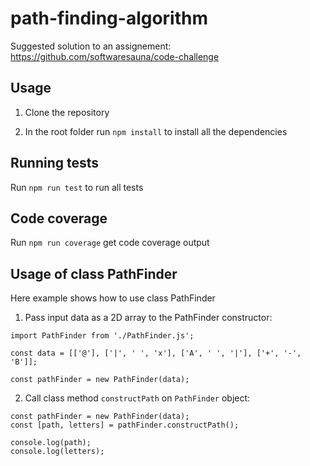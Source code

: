 # path-finding-algorithm

Suggested solution to an assignement: https://github.com/softwaresauna/code-challenge 

## Usage

1. Clone the repository

2. In the root folder run `npm install` to install all the dependencies

## Running tests

Run `npm run test` to run all tests

## Code coverage

Run `npm run coverage` get code coverage output

## Usage of class PathFinder

Here example shows how to use class PathFinder

1. Pass input data as a 2D array to the PathFinder constructor:

```
import PathFinder from './PathFinder.js';

const data = [['@'], ['|', ' ', 'x'], ['A', ' ', '|'], ['+', '-', 'B']];

const pathFinder = new PathFinder(data);
```

2. Call class method `constructPath` on `PathFinder` object:
```
const pathFinder = new PathFinder(data);
const [path, letters] = pathFinder.constructPath();

console.log(path);
console.log(letters);
```

